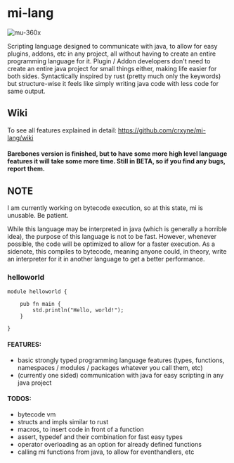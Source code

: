 # mi-lang
![mu-360x](https://user-images.githubusercontent.com/78901876/189482981-64636d3e-5f8e-47ec-80e3-7b500384d576.png)

Scripting language designed to communicate with java, to allow for easy plugins, addons, etc in any project, all without having to create an entire programming language for it. Plugin / Addon developers don't need to create an entire java project for small things either, making life easier for both sides. Syntactically inspired by rust (pretty much only the keywords) but structure-wise it feels like simply writing java code with less code for same output.

## Wiki
To see all features explained in detail: https://github.com/crxyne/mi-lang/wiki

#### Barebones version is finished, but to have some more high level language features it will take some more time. Still in BETA, so if you find any bugs, report them.

## NOTE
I am currently working on bytecode execution, so at this state, mi is unusable. Be patient.

While this language may be interpreted in java (which is generally a horrible idea), the purpose of this language is not to be fast. However, whenever possible, the code will be optimized to allow for a faster execution. As a sidenote, this compiles to bytecode, meaning anyone could, in theory, write an interpreter for it in another language to get a better performance.

### helloworld
```
module helloworld {
    
    pub fn main {
        std.println("Hello, world!");
    }

}
```

#### FEATURES:
- basic strongly typed programming language features (types, functions, namespaces / modules / packages whatever you call them, etc)
- (currently one sided) communication with java for easy scripting in any java project

#### TODOS:
- bytecode vm
- structs and impls similar to rust
- macros, to insert code in front of a function
- assert, typedef and their combination for fast easy types
- operator overloading as an option for already defined functions
- calling mi functions from java, to allow for eventhandlers, etc
